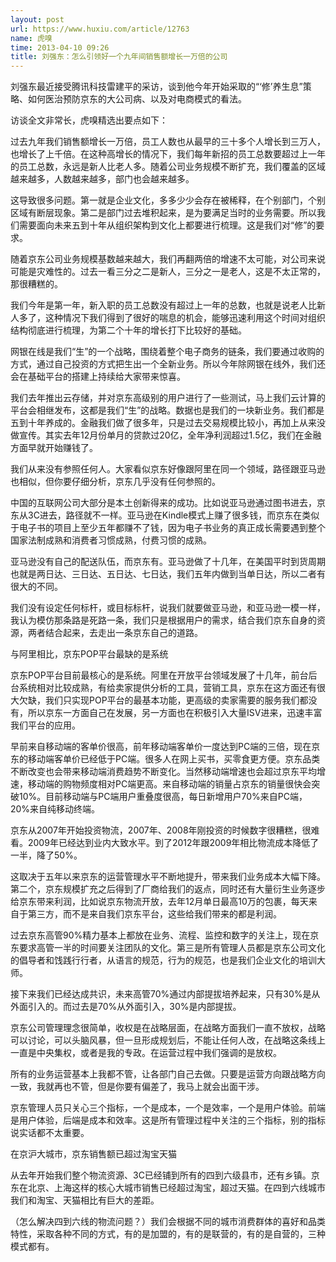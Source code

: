 ```yaml
---
layout: post
url: https://www.huxiu.com/article/12763
name: 虎嗅
time: 2013-04-10 09:26
title: 刘强东：怎么引领好一个九年间销售额增长一万倍的公司
---
```

刘强东最近接受腾讯科技雷建平的采访，谈到他今年开始采取的“‘修’养生息”策略、如何医治预防京东的大公司病、以及对电商模式的看法。

访谈全文非常长，虎嗅精选出要点如下：

过去九年我们销售额增长一万倍，员工人数也从最早的三十多个人增长到三万人，也增长了上千倍。在这种高增长的情况下，我们每年新招的员工总数要超过上一年的员工总数，永远是新人比老人多。随着公司业务规模不断扩充，我们覆盖的区域越来越多，人数越来越多，部门也会越来越多。

这导致很多问题。第一就是企业文化，多多少少会存在被稀释，在个别部门，个别区域有断层现象。第二是部门过去堆积起来，是为要满足当时的业务需要。所以我们需要面向未来五到十年从组织架构到文化上都要进行梳理。这是我们对“修”的要求。

随着京东公司业务规模基数越来越大，我们再翻两倍的增速不太可能，对公司来说可能是灾难性的。过去一看三分之二是新人，三分之一是老人，这是不太正常的，那很糟糕的。

我们今年是第一年，新入职的员工总数没有超过上一年的总数，也就是说老人比新人多了，这种情况下我们得到了很好的喘息的机会，能够迅速利用这个时间对组织结构彻底进行梳理，为第二个十年的增长打下比较好的基础。

网银在线是我们“生”的一个战略，围绕着整个电子商务的链条，我们要通过收购的方式，通过自己投资的方式把生出一个全新业务。所以今年除网银在线外，我们还会在基础平台的搭建上持续给大家带来惊喜。

我们去年推出云存储，并对京东高级别的用户进行了一些测试，马上我们云计算的平台会相继发布，这都是我们“生”的战略。数据也是我们的一块新业务。我们都是五到十年养成的。金融我们做了很多年，只是过去交易规模比较小，再加上从来没做宣传。其实去年12月份单月的贷款过20亿，全年净利润超过1.5亿，我们在金融方面早就开始赚钱了。

我们从来没有参照任何人。大家看似京东好像跟阿里在同一个领域，路径跟亚马逊也相似，但你要仔细分析，京东几乎没有任何参照的。

中国的互联网公司大部分是本土创新得来的成功。比如说亚马逊通过图书进去，京东从3C进去，路径就不一样。亚马逊在Kindle模式上赚了很多钱，而京东在类似于电子书的项目上至少五年都赚不了钱，因为电子书业务的真正成长需要遇到整个国家法制成熟和消费者习惯成熟，付费习惯的成熟。

亚马逊没有自己的配送队伍，而京东有。亚马逊做了十几年，在美国平时到货周期也就是两日达、三日达、五日达、七日达，我们五年内做到当单日达，所以二者有很大的不同。

我们没有设定任何标杆，或目标标杆，说我们就要做亚马逊，和亚马逊一模一样，我认为模仿那条路是死路一条，我们只是根据用户的需求，结合我们京东自身的资源，两者结合起来，去走出一条京东自己的道路。

与阿里相比，京东POP平台最缺的是系统

京东POP平台目前最核心的是系统。阿里在开放平台领域发展了十几年，前台后台系统相对比较成熟，有给卖家提供分析的工具，营销工具，京东在这方面还有很大欠缺，我们只实现POP平台的最基本功能，更高级的卖家需要的服务我们都没有，所以京东一方面自己在发展，另一方面也在积极引入大量ISV进来，迅速丰富我们平台的应用。

早前来自移动端的客单价很高，前年移动端客单价一度达到PC端的三倍，现在京东的移动端客单价已经低于PC端。很多人在网上买书，买零食更方便。京东品类不断改变也会带来移动端消费趋势不断变化。当然移动端增速也会超过京东平均增速，移动端的购物频度相对PC端更高。来自移动端的销量占京东的销量很快会突破10%。目前移动端与PC端用户重叠度很高，每日新增用户70%来自PC端，20%来自纯移动终端。

京东从2007年开始投资物流，2007年、2008年刚投资的时候数字很糟糕，很难看。2009年已经达到业内大致水平。到了2012年跟2009年相比物流成本降低了一半，降了50%。

这取决于五年以来京东的运营管理水平不断地提升，带来我们业务成本大幅下降。第二个，京东规模扩充之后得到了厂商给我们的返点，同时还有大量衍生业务逐步给京东带来利润，比如说京东物流开放，去年12月单日最高10万的包裹，每天来自于第三方，而不是来自我们京东平台，这些给我们带来的都是利润。

过去京东高管90%精力基本上都放在业务、流程、监控和数字的关注上，现在京东要求高管一半的时间要关注团队的文化。第三是所有管理人员都是京东公司文化的倡导者和饯践行行者，从语言的规范，行为的规范，也是我们企业文化的培训大师。

接下来我们已经达成共识，未来高管70%通过内部提拔培养起来，只有30%是从外面引入的。而过去是70%从外面引入，30%是内部提拔。

京东公司管理理念很简单，收权是在战略层面，在战略方面我们一直不放权，战略可以讨论，可以头脑风暴，但一旦形成规划后，不能让任何人改，在战略这条线上一直是中央集权，或者是我的专政。在运营过程中我们强调的是放权。

所有的业务运营基本上我都不管，让各部门自己去做。只要是运营方向跟战略方向一致，我就再也不管，但是你要有偏差了，我马上就会出面干涉。

京东管理人员只关心三个指标，一个是成本，一个是效率，一个是用户体验。前端是用户体验，后端是成本和效率。这是所有管理过程中关注的三个指标，别的指标说实话都不太重要。

在京沪大城市，京东销售额已超过淘宝天猫

从去年开始我们整个物流资源、3C已经铺到所有的四到六级县市，还有乡镇。京东在北京、上海这样的核心大城市销售已经超过淘宝，超过天猫。在四到六线城市我们和淘宝、天猫相比有巨大的差距。

（怎么解决四到六线的物流问题？）我们会根据不同的城市消费群体的喜好和品类特性，采取各种不同的方式，有的是加盟的，有的是联营的，有的是自营的，三种模式都有。

